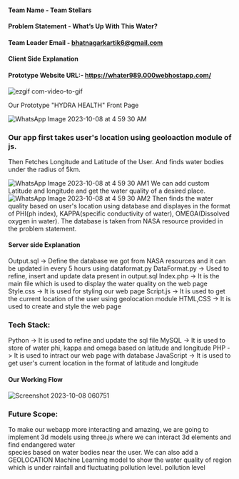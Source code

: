 #### Team Name - Team Stellars
#### Problem Statement - What’s Up With This Water?
#### Team Leader Email - bhatnagarkartik6@gmail.com

#### Client Side Explanation

#### Prototype Website URL:- https://whater989.000webhostapp.com/

![ezgif com-video-to-gif](https://github.com/mediachain/mediachain-website/assets/72219613/2b06670b-55a9-43c3-a06a-2f6f16d3d4fd)


Our Prototype "HYDRA HEALTH" Front Page


 ![WhatsApp Image 2023-10-08 at 4 59 30 AM](https://github.com/mediachain/mediachain-website/assets/72219613/8863abdf-d0c3-4a27-be7f-8394876d8191)
### Our app first takes user's location using geoloaction module of js.

 Then Fetches Longitude and Latitude of the User. And finds water bodies under the radius of 5km. 



![WhatsApp Image 2023-10-08 at 4 59 30 AM1](https://github.com/mediachain/mediachain-website/assets/72219613/df64cbf9-ef84-45c5-9879-2838c5836c16)
 We can add custom Latitude and longitude and get the water quality of a desired place.
 ![WhatsApp Image 2023-10-08 at 4 59 30 AM2](https://github.com/mediachain/mediachain-website/assets/72219613/54962da9-99b3-4635-ab6c-b5c1dfb3161a)
 Then finds the water quality based on user's location using database and displayes in the format of PHI(ph index), KAPPA(specific conductivity of water), OMEGA(Dissolved oxygen in water). The database is taken from NASA resource provided in the problem statement. 
 
#### Server side Explanation

Output.sql -> Define the database we got from NASA resources and it can be updated in every 5 hours using dataformat.py
DataFormat.py -> Used to refine, insert and update data present in output.sql
Index.php -> It is the main file which is used to display the water quality on the web page 
Style.css -> It is used for styling our web page
Script.js -> It is used to get the current location of the user using geolocation module
HTML,CSS -> It is used to create and style the web page

### Tech Stack: 
   Python -> It is used to refine and update the sql file
   MySQL -> It is used to store of water phi, kappa and omega based on latitude and longitude
   PHP -> It is used to intract our web page with database
   JavaScript -> It is used to get user's current location in the format of latitude and longitude
  
#### Our Working Flow
![Screenshot 2023-10-08 060751](https://github.com/mediachain/mediachain-website/assets/72219613/0cc4d8c8-0f5b-4d21-a955-ce657d205012)

### Future Scope:
   To make our webapp more interacting and amazing, we are going to implement 3d models using three.js where we can interact 3d elements and find endangered water  
   species based on water bodies near the user. We can also add a GEOLOCATION Machine Learning model to show the water quality of region which is under rainfall and fluctuating pollution level.
   pollution level

